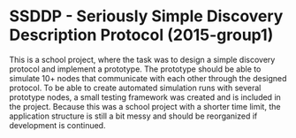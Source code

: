 # SSDDP - Seriously Simple Discovery Description Protocol (2015-group1) #

This is a school project, where the task was to design a simple discovery protocol and implement a prototype.
The prototype should be able to simulate 10+ nodes that communicate with each other through the designed protocol.
To be able to create automated simulation runs with several prototype nodes, a small testing framework was created
and is included in the project. Because this was a school project with a shorter time limit, the application structure is still a bit messy and should be reorganized if development is continued.
